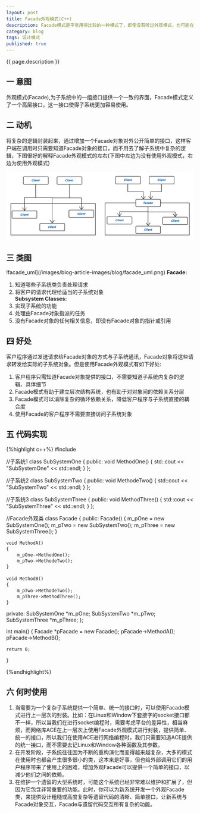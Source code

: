 ```yaml
---
layout: post
title: Facade外观模式(C++)
description: Facade模式是平常用得比较的一种模式了，即使没有听过外观模式，也可能在很多时候使用多了它，外观模式是依赖倒转原则和迪米特法则的完美体现。
category: blog
tags: 设计模式
published: true
---
```


{{ page.description }}  

## 一 意图 ##
外观模式(Facade),为子系统中的一组接口提供一个一致的界面，Facade模式定义了一个高层接口，这一接口使得子系统更加容易使用。

## 二 动机 ##
将复杂的逻辑封装起来，通过增加一个Facade对象对外公开简单的接口，这样客户端在调用时只需要知道Facade对象的接口，而不用去了解子系统中复杂的逻辑，下图很好的解释Facade外观模式的左右(下图中左边为没有使用外观模式，右边为使用外观模式)  
  
![facade_purpose](/images/blog-article-images/blog/facade_purpose.png)  

## 三 类图 ##
!facade_uml](/images/blog-article-images/blog/facade_uml.png) 
**Facade:**  
1. 知道哪些子系统类负责处理请求  
2. 将客户的请求代理给适当的子系统对象  
**Subsystem Classes:**  
1. 实现子系统的功能  
2. 处理由Facade对象指派的任务  
3. 没有Facade对象的任何相关信息，即没有Facade对象的指针或引用  

## 四 好处 ##
客户程序通过发送请求给Facade对象的方式与子系统通讯，Facade对象将这些请求转发给实际的子系统对象。但是使用Facade外观模式有如下好处:  
1. 客户程序只需知道Facade对象提供的接口，不需要知道子系统内复杂的逻辑、具体细节  
2. Facade模式有助于建立层次结构系统，也有助于对对象间的依赖关系分层  
3. Facade模式可以消除复杂的循环依赖关系，降低客户程序与子系统直接的耦合度  
4. 使用Facade的客户程序不需要直接访问子系统对象  

## 五 代码实现 ##
{%highlight c++%}
#include <iostream>

//子系统1
class SubSystemOne
{
public:
    void MethodOne() { std::cout << "SubSystemOne" << std::endl; }
};

//子系统2
class SubSystemTwo
{
public:
    void MethodeTwo() {  std::cout << "SubSystemTwo" << std::endl;  }
};

//子系统3
class SubSystemThree
{
public:
    void MethodThree() { std::cout << "SubSystemThree" << std::endl;  }
};

//Facade外观类
class Facade
{
public:
    Facade()
    {
        m_pOne = new SubSystemOne();
        m_pTwo = new SubSystemTwo();
        m_pThree = new SubSystemThree();
    }

    void MethodA()
    {
        m_pOne->MethodOne();
        m_pTwo->MethodeTwo();
    }

    void MethodB()
    {
        m_pTwo->MethodeTwo();
        m_pThree->MethodThree();
    }

private:
    SubSystemOne *m_pOne;
    SubSystemTwo *m_pTwo;
    SubSystemThree *m_pThree;
};

int main()
{
    Facade *pFacade = new Facade();
    pFacade->MethodA();
    pFacade->MethodB();

    return 0;
}

{%endhighlight%}

## 六 何时使用 ##
1. 当需要为一个复杂子系统提供一个简单、统一的接口时，可以使用Facade模式进行上一层次的封装。比如：在Linux和Window下套接字的socket接口都不一样，所以当我们在进行socket编程时，需要考虑平台的差异性，相当麻烦，而网络库ACE在上一层次上使用Facade外观模式进行封装，提供简单、统一的接口，所以我们在使用ACE进行网络编程时，我们只需要知道ACE提供的统一接口，而不需要去记Linux和Window各种函数及其参数。  
2. 在开发阶段，子系统往往因为不断的重构演化而变得越来越复杂，大多的模式在使用时也都会产生很多很小的类，这本来是好事，但也给外部调用它们的用户程序带来了使用上的困难，增加外观Facade可以提供一个简单的接口，以减少他们之间的依赖。  
3. 在维护一个遗留的大型系统时，可能这个系统已经非常难以维护和扩展了，但因为它包含非常重要的功能。此时，你可以为新系统开发一个外观Facade类，来提供设计粗糙或高度复杂等遗留代码的清晰、简单接口，让新系统与Facade对象交互，Facade与遗留代码交互所有复杂的功能。  

